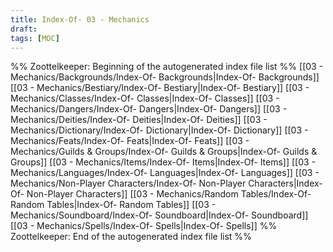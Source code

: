 ```yaml
---
title: Index-Of- 03 - Mechanics
draft: 
tags: [MOC]
---
```


%% Zoottelkeeper: Beginning of the autogenerated index file list  %%
 [[03 - Mechanics/Backgrounds/Index-Of- Backgrounds|Index-Of- Backgrounds]]
 [[03 - Mechanics/Bestiary/Index-Of- Bestiary|Index-Of- Bestiary]]
 [[03 - Mechanics/Classes/Index-Of- Classes|Index-Of- Classes]]
 [[03 - Mechanics/Dangers/Index-Of- Dangers|Index-Of- Dangers]]
 [[03 - Mechanics/Deities/Index-Of- Deities|Index-Of- Deities]]
 [[03 - Mechanics/Dictionary/Index-Of- Dictionary|Index-Of- Dictionary]]
 [[03 - Mechanics/Feats/Index-Of- Feats|Index-Of- Feats]]
 [[03 - Mechanics/Guilds & Groups/Index-Of- Guilds & Groups|Index-Of- Guilds & Groups]]
 [[03 - Mechanics/Items/Index-Of- Items|Index-Of- Items]]
 [[03 - Mechanics/Languages/Index-Of- Languages|Index-Of- Languages]]
 [[03 - Mechanics/Non-Player Characters/Index-Of- Non-Player Characters|Index-Of- Non-Player Characters]]
 [[03 - Mechanics/Random Tables/Index-Of- Random Tables|Index-Of- Random Tables]]
 [[03 - Mechanics/Soundboard/Index-Of- Soundboard|Index-Of- Soundboard]]
 [[03 - Mechanics/Spells/Index-Of- Spells|Index-Of- Spells]]
%% Zoottelkeeper: End of the autogenerated index file list  %%

